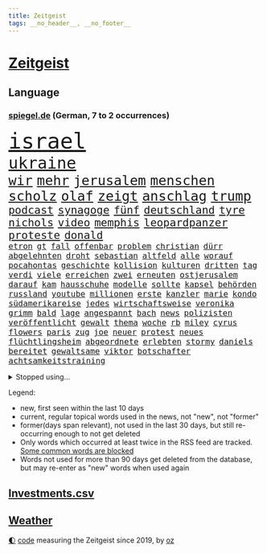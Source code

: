 ```yaml
---
title: Zeitgeist
tags: __no_header__, __no_footer__
---
```


# [Zeitgeist](https://oliz.io/zeitgeist/)

## Language

<h3><a href="https://www.spiegel.de" target="_blank">spiegel.de</a> (German, 7 to 2 occurrences)</h3>
<p style="font-family:monospace">
<span style="font-size:32pt"><a href="news_links.html#israel" class="current">israel</a></span>
<br>
<span style="font-size:24pt"><a href="news_links.html#ukraine" class="current">ukraine</a></span>
<br>
<span style="font-size:20pt"><a href="news_links.html#wir" class="current">wir</a></span>
<span style="font-size:20pt"><a href="news_links.html#mehr" class="current">mehr</a></span>
<span style="font-size:20pt"><a href="news_links.html#jerusalem" class="current">jerusalem</a></span>
<span style="font-size:20pt"><a href="news_links.html#menschen" class="current">menschen</a></span>
<span style="font-size:20pt"><a href="news_links.html#scholz" class="current">scholz</a></span>
<span style="font-size:20pt"><a href="news_links.html#olaf" class="current">olaf</a></span>
<span style="font-size:20pt"><a href="news_links.html#zeigt" class="current">zeigt</a></span>
<span style="font-size:20pt"><a href="news_links.html#anschlag" class="current">anschlag</a></span>
<span style="font-size:20pt"><a href="news_links.html#trump" class="current">trump</a></span>
<br>
<span style="font-size:16pt"><a href="news_links.html#podcast" class="current">podcast</a></span>
<span style="font-size:16pt"><a href="news_links.html#synagoge" class="current">synagoge</a></span>
<span style="font-size:16pt"><a href="news_links.html#fünf" class="current">fünf</a></span>
<span style="font-size:16pt"><a href="news_links.html#deutschland" class="current">deutschland</a></span>
<span style="font-size:16pt"><a href="news_links.html#tyre" class="new">tyre</a></span>
<span style="font-size:16pt"><a href="news_links.html#nichols" class="new">nichols</a></span>
<span style="font-size:16pt"><a href="news_links.html#video" class="current">video</a></span>
<span style="font-size:16pt"><a href="news_links.html#memphis" class="current">memphis</a></span>
<span style="font-size:16pt"><a href="news_links.html#leopardpanzer" class="current">leopardpanzer</a></span>
<span style="font-size:16pt"><a href="news_links.html#proteste" class="current">proteste</a></span>
<span style="font-size:16pt"><a href="news_links.html#donald" class="current">donald</a></span>
<br>
<span style="font-size:12pt"><a href="news_links.html#etron" class="new">etron</a></span>
<span style="font-size:12pt"><a href="news_links.html#gt" class="new">gt</a></span>
<span style="font-size:12pt"><a href="news_links.html#fall" class="current">fall</a></span>
<span style="font-size:12pt"><a href="news_links.html#offenbar" class="current">offenbar</a></span>
<span style="font-size:12pt"><a href="news_links.html#problem" class="current">problem</a></span>
<span style="font-size:12pt"><a href="news_links.html#christian" class="current">christian</a></span>
<span style="font-size:12pt"><a href="news_links.html#dürr" class="current">dürr</a></span>
<span style="font-size:12pt"><a href="news_links.html#abgelehnten" class="current">abgelehnten</a></span>
<span style="font-size:12pt"><a href="news_links.html#droht" class="current">droht</a></span>
<span style="font-size:12pt"><a href="news_links.html#sebastian" class="current">sebastian</a></span>
<span style="font-size:12pt"><a href="news_links.html#altfeld" class="new">altfeld</a></span>
<span style="font-size:12pt"><a href="news_links.html#alle" class="current">alle</a></span>
<span style="font-size:12pt"><a href="news_links.html#worauf" class="current">worauf</a></span>
<span style="font-size:12pt"><a href="news_links.html#pocahontas" class="new">pocahontas</a></span>
<span style="font-size:12pt"><a href="news_links.html#geschichte" class="current">geschichte</a></span>
<span style="font-size:12pt"><a href="news_links.html#kollision" class="current">kollision</a></span>
<span style="font-size:12pt"><a href="news_links.html#kulturen" class="current">kulturen</a></span>
<span style="font-size:12pt"><a href="news_links.html#dritten" class="current">dritten</a></span>
<span style="font-size:12pt"><a href="news_links.html#tag" class="current">tag</a></span>
<span style="font-size:12pt"><a href="news_links.html#verdi" class="current">verdi</a></span>
<span style="font-size:12pt"><a href="news_links.html#viele" class="current">viele</a></span>
<span style="font-size:12pt"><a href="news_links.html#erreichen" class="current">erreichen</a></span>
<span style="font-size:12pt"><a href="news_links.html#zwei" class="current">zwei</a></span>
<span style="font-size:12pt"><a href="news_links.html#erneuten" class="current">erneuten</a></span>
<span style="font-size:12pt"><a href="news_links.html#ostjerusalem" class="new">ostjerusalem</a></span>
<span style="font-size:12pt"><a href="news_links.html#darauf" class="current">darauf</a></span>
<span style="font-size:12pt"><a href="news_links.html#kam" class="current">kam</a></span>
<span style="font-size:12pt"><a href="news_links.html#hausschuhe" class="new">hausschuhe</a></span>
<span style="font-size:12pt"><a href="news_links.html#modelle" class="current">modelle</a></span>
<span style="font-size:12pt"><a href="news_links.html#sollte" class="current">sollte</a></span>
<span style="font-size:12pt"><a href="news_links.html#kapsel" class="current">kapsel</a></span>
<span style="font-size:12pt"><a href="news_links.html#behörden" class="current">behörden</a></span>
<span style="font-size:12pt"><a href="news_links.html#russland" class="current">russland</a></span>
<span style="font-size:12pt"><a href="news_links.html#youtube" class="current">youtube</a></span>
<span style="font-size:12pt"><a href="news_links.html#millionen" class="current">millionen</a></span>
<span style="font-size:12pt"><a href="news_links.html#erste" class="current">erste</a></span>
<span style="font-size:12pt"><a href="news_links.html#kanzler" class="current">kanzler</a></span>
<span style="font-size:12pt"><a href="news_links.html#marie" class="current">marie</a></span>
<span style="font-size:12pt"><a href="news_links.html#kondo" class="current">kondo</a></span>
<span style="font-size:12pt"><a href="news_links.html#südamerikareise" class="new">südamerikareise</a></span>
<span style="font-size:12pt"><a href="news_links.html#jedes" class="current">jedes</a></span>
<span style="font-size:12pt"><a href="news_links.html#wirtschaftsweise" class="current">wirtschaftsweise</a></span>
<span style="font-size:12pt"><a href="news_links.html#veronika" class="current">veronika</a></span>
<span style="font-size:12pt"><a href="news_links.html#grimm" class="current">grimm</a></span>
<span style="font-size:12pt"><a href="news_links.html#bald" class="current">bald</a></span>
<span style="font-size:12pt"><a href="news_links.html#lage" class="current">lage</a></span>
<span style="font-size:12pt"><a href="news_links.html#angespannt" class="current">angespannt</a></span>
<span style="font-size:12pt"><a href="news_links.html#bach" class="current">bach</a></span>
<span style="font-size:12pt"><a href="news_links.html#news" class="current">news</a></span>
<span style="font-size:12pt"><a href="news_links.html#polizisten" class="current">polizisten</a></span>
<span style="font-size:12pt"><a href="news_links.html#veröffentlicht" class="current">veröffentlicht</a></span>
<span style="font-size:12pt"><a href="news_links.html#gewalt" class="current">gewalt</a></span>
<span style="font-size:12pt"><a href="news_links.html#thema" class="current">thema</a></span>
<span style="font-size:12pt"><a href="news_links.html#woche" class="current">woche</a></span>
<span style="font-size:12pt"><a href="news_links.html#rb" class="current">rb</a></span>
<span style="font-size:12pt"><a href="news_links.html#miley" class="current">miley</a></span>
<span style="font-size:12pt"><a href="news_links.html#cyrus" class="current">cyrus</a></span>
<span style="font-size:12pt"><a href="news_links.html#flowers" class="new">flowers</a></span>
<span style="font-size:12pt"><a href="news_links.html#paris" class="current">paris</a></span>
<span style="font-size:12pt"><a href="news_links.html#zug" class="current">zug</a></span>
<span style="font-size:12pt"><a href="news_links.html#joe" class="current">joe</a></span>
<span style="font-size:12pt"><a href="news_links.html#neuer" class="current">neuer</a></span>
<span style="font-size:12pt"><a href="news_links.html#protest" class="current">protest</a></span>
<span style="font-size:12pt"><a href="news_links.html#neues" class="current">neues</a></span>
<span style="font-size:12pt"><a href="news_links.html#flüchtlingsheim" class="current">flüchtlingsheim</a></span>
<span style="font-size:12pt"><a href="news_links.html#abgeordnete" class="current">abgeordnete</a></span>
<span style="font-size:12pt"><a href="news_links.html#erlebten" class="current">erlebten</a></span>
<span style="font-size:12pt"><a href="news_links.html#stormy" class="current">stormy</a></span>
<span style="font-size:12pt"><a href="news_links.html#daniels" class="current">daniels</a></span>
<span style="font-size:12pt"><a href="news_links.html#bereitet" class="current">bereitet</a></span>
<span style="font-size:12pt"><a href="news_links.html#gewaltsame" class="current">gewaltsame</a></span>
<span style="font-size:12pt"><a href="news_links.html#viktor" class="current">viktor</a></span>
<span style="font-size:12pt"><a href="news_links.html#botschafter" class="current">botschafter</a></span>
<span style="font-size:12pt"><a href="news_links.html#achtsamkeitstraining" class="new">achtsamkeitstraining</a></span>
</p>
<details>
<summary>Stopped using...</summary>
<p class="former" style="font-size:12pt">
inter(829) locker(829) mailand(829) körper(828) rote(828) umfeld(828) wahlkampf(828) 2000(827) großteil(827) philippinen(827) energiewende(826) klimawandels(826) virologe(826) ziele(826) aufgefordert(825) befinden(825) bücher(825) fischer(825) klingbeil(825) lars(825) mithilfe(825) verbietet(825) überlebt(825) bremen(824) covid19(824) fahrt(824) mütter(824) senat(824) angebliche(823) arm(823) beschreibt(823) fielen(823) figur(823) fünfte(823) infiziert(823) kurs(823) nachwuchs(823) neuinfektionen(823) vermutlich(823) anstieg(822) beschwerde(822) folgte(822) fotos(822) gehalten(822) gründer(822) is(822) lewandowski(822) mengen(822) you(822) beachten(821) golf(821) max(821) meinem(821) möglicher(821) senken(821) todesfälle(821) beobachtet(820) botschaften(820) ersetzen(820) kassiert(820) mannes(820) mediziner(820) ungarns(820) ursachen(820) verschwunden(820) ökonom(820) big(819) einwohner(819) halle(819) private(819) razzia(819) spaniens(819) unterschiedlich(819) büros(818) gewinner(818) herzogin(818) niederländische(818) willen(818) zugunsten(818) armut(817) impfung(817) islamischer(817) kapitol(817) nachricht(817) nigeria(817) schwanger(817) spanischen(817) unmut(817) begründung(816) endet(816) größter(816) kultur(816) schmidt(816) trainieren(816) veröffentlichte(816) vorliegt(816) befreien(815) einstellen(815) hund(815) kretschmer(815) miteinander(815) polizeieinsatz(815) wälder(815) 33(814) bundesweite(814) fällen(814) institut(814) markt(814) projekt(814) tatverdächtigen(814) ungarn(814) anbieter(813) anlass(813) befreit(813) half(813) lehnen(813) sperrt(813) verbindet(813) versteckt(813) euparlament(812) wende(812) 600(811) bewährungsstrafe(811) reiste(811) beschränkungen(810) gekauft(810) wähler(810) aufgegeben(809) journalistin(809) schnitt(808) anzeichen(807) triumph(807) mehrerer(805) motor(805) option(805) berühmten(804) erwachsenen(804) impfungen(804) kate(803) schnellen(803) beschlagnahmt(802) richard(802) spektakuläre(802) mission(801) sichert(800) drittel(799) rentner(799) pkw(798) eingeleitet(797) gesichert(797) landete(797) telefon(797) vorteile(797) äußerte(797) laufenden(796) treiben(796) informiert(794) zuspruch(794) aussehen(793) vermisste(791) kandidatur(789) karten(789) einblick(787) prägte(778) bündnis(775) ära(775) armen(774) entbrannt(771) verdoppelt(771) weltmeisterschaft(771) daheim(764) strukturen(761) coronaimpfung(755) marine(754) ausweg(745) auslieferung(735) mangelnde(735) kuba(728) höheres(715) gemüse(705) fuhren(702) vormarsch(695) 4000(676) günstig(676) 250(634) höchster(633) komme(621) 38(594) durchbruch(591) court(575) supreme(575) traditionelle(563) füllen(558) getrieben(554) bundesanwaltschaft(550) britisches(546) brücken(545) verbunden(545) warnungen(544) zugestimmt(541) rechtens(540) hamburgs(538) emiraten(532) inszenieren(526) fluten(524) norwegischen(520) topmanager(520) immobilienmarkt(517) schwarz(512) stehlen(498) machtübernahme(497) heiße(496) realität(496) wahrscheinlicher(495) ausfälle(490) harris(490) 73(487) milch(486) illegaler(484) fifa(481) kalten(478) schnelles(476) mehrwertsteuer(475) boss(474) abtreibung(469) straftaten(464) worum(464) einigt(463) großbank(463) militärmanöver(463) floyd(462) follower(456) abkommen(453) eingeführt(453) hendrik(450) gedrängt(447) stern(445) weißer(444) aktivitäten(442) 74(438) schuldenbremse(437) menschlichkeit(436) umsetzung(435) bas(431) bärbel(431) oberlandesgericht(429) ausgeben(428) roth(427) 77(412) getreide(407) ozean(406) motive(397) nordirak(395) rasch(393) möchten(391) küche(385) einzig(382) g7staaten(380) oscars(378) systematisch(369) ansprüche(368) getreten(368) landsmann(366) lebenshaltungskosten(366) ring(366) hauptbahnhof(363) überwachung(363) zählte(361) nutzten(360) hartes(359) trockenheit(359) spektakel(358) spielern(358) geplatzt(357) militärisch(357) vielfalt(357) bonn(355) entlastungen(355) euch(354) geiselnahme(340) verpflichtende(333) warme(333) gymnasium(331) mut(331) brüder(330) betreibt(327) gekämpft(327) asylsuchende(325) gestrandet(324) abgeschafft(322) spdchef(322) vögel(322) kylian(321) mbappé(321) indischen(320) zugesagt(317) vorab(310) gefolgt(309) sklaverei(309) ausstattung(305) litt(303) schneidet(303) sekretärin(301) starkregen(301) kleben(300) kriegsverbrechen(297) empfang(296) schmerzen(296) verliehen(296) eingetroffen(295) jochen(295) mariupol(295) gefangenschaft(294) moral(293) drücken(291) herzen(291) regie(289) sexismus(288) cherson(287) sozial(286) ansturm(285) dicke(284) umsätze(284) begrenzt(283) indem(280) fußballerinnen(279) wiederaufbau(279) angestellte(276) herrschte(275) zusätzlich(274) auslöser(273) humor(273) elend(270) nationalteam(270) vorfalls(270) besseres(267) registrierte(267) entsprechend(266) fernen(265) woods(265) jamal(263) traditionen(261) bauteile(259) rechenschaft(259) verwechslung(257) jesus(256) bodo(251) dahin(251) enkel(251) würdigung(251) erstattet(250) blockierte(249) gäbe(249) ärztinnen(248) aufsteiger(247) verschwanden(247) verhängnis(246) lustig(244) zusehends(243) anhören(242) beckmann(242) verdrängen(240) wehrte(240) jubel(239) 9euroticket(238) appellieren(238) erfurt(238) frontex(237) computer(236) ausgebaut(235) birgt(234) frustriert(233) klimakatastrophe(231) budapest(226) krimi(224) liv(224) vollgas(223) empfehlungen(222) pakt(222) republikanischer(221) luka(220) save(219) afghanische(218) riefen(217) verheerend(217) feldmann(216) preisdeckel(216) 180(215) elfmeterschießen(214) nerv(214) ramelow(212) georgia(211) niedrige(211) ressorts(211) uvalde(211) dialog(209) geschäftsmodell(209) betreuung(207) mitgeteilt(207) angehörigen(206) angepasst(206) schwimmen(206) stutthof(205) arizona(204) knapper(204) kriegsende(204) gouverneurin(202) turbulenzen(201) fühle(200) schreibtisch(199) bahnsteig(198) 97(197) hosen(197) stille(197) süddeutschland(197) reinhold(196) thüringens(196) wirksamkeit(196) heim(195) zeige(194) geste(193) heißer(193) bundes(189) klarheit(189) uneins(189) ursprung(189) fünfmal(188) fassungslos(187) großeltern(186) bleibe(185) formen(185) helmut(185) ratschläge(185) schmerzhaft(184) weile(184) artemis(182) berlinneukölln(182) erdbeben(182) gassparen(182) warnten(182) erich(181) italiener(180) wiedersehen(180) wortwahl(179) aufgaben(177) rätselhaft(177) trägerrakete(177) gruß(176) halbjahr(176) prüfungen(175) trendwende(175) abgebrannt(174) abschlusserklärung(174) klagten(174) wagte(174) grönland(173) kommunizieren(172) staatshilfe(171) unterkünfte(171) 1979(165) linien(165) stationiert(165) heizkosten(164) mangellage(164) niedrigeren(164) zugverkehr(164) zwölfjährigen(164) lokalen(163) gefängnissen(162) staatsschutz(161) bildband(160) children(160) 8000(159) erhielten(159) erkranken(159) volksheld(159) gaskunden(158) unbeliebt(158) vorstellbar(158) wagnersöldner(158) isolationspflicht(157) katrin(157) bundestagspräsidentin(156) twitteraccount(156) eingekesselt(155) messungen(155) gasspeicher(154) positioniert(153) vizekanzler(153) befreite(151) ermutigt(151) gewannen(151) kriminalpolizei(151) ausschließen(150) führten(150) parken(150) sperren(150) vogelgrippe(149) weltgrößten(149) manipulation(148) privates(148) krankenhauses(147) einhaltung(146) perfekt(146) extremisten(145) fracking(144) porträt(144) armeen(143) flugbahn(143) tobias(143) jährliches(142) fußballprofis(141) musiala(141) stromausfälle(141) gebot(140) zugesprochen(140) club(139) erspart(138) bekanntester(137) buchstäblich(137) intrigen(137) mehrfache(137) franz(136) natürlichen(136) verdichten(136) anfangs(135) aufsicht(135) gaspreisen(135) 4500(134) späte(134) frieren(133) gräbt(133) fatales(132) gebissen(132) kreuzfeuer(132) serienmörder(132) strenger(132) beschlagnahmten(131) princess(130) toronto(130) wahlbeobachter(130) antisemitisch(128) extrainer(128) rekordzahl(128) spionage(128) bussen(127) gerechtfertigt(127) haldenwang(126) prognostiziert(125) zurückkehren(125) proben(124) bundeswirtschaftsministerium(123) übersehen(123) 69jährige(122) brummt(122) kita(122) engen(121) täterin(121) verkehrschaos(121) gaspreisdeckel(120) planet(120) gaspipelines(119) praktisch(119) wüste(119) erwägen(118) milliardenkosten(118) veranstaltungen(118) gefehlt(115) johan(115) kontroverse(115) 84jährige(114) schoigu(114) toren(114) winters(114) indiens(113) nationalgarde(112) reformer(112) herzog(111) klartext(111) mahnte(111) wärmste(111) überqueren(111) begegnung(110) angesehen(109) besuchten(109) größen(109) irland(109) raumfahrt(109) sensible(109) argentiniens(106) beihilfe(106) lagarde(106) phoenix(106) wahlergebnis(106) 1922(105) lissabon(105) szenarien(105) fußballnationalspieler(104) gasimporteur(104) aussortiert(103) hergestellt(103) persönlichkeiten(103) unternehmensberatung(103) fußballikone(102) gerichtet(102) monarch(102) reihenweise(102) zimmer(102) arzneimittel(101) fahrerflucht(101) freistellung(101) schwächt(101) durchgesetzt(100) fußballfans(100) luftabwehrsystem(100) off(100) überraschenden(100) elektronische(99) nebel(99) verkneifen(99) beförderung(98) konterfei(98) verkehrsbetriebe(98) autors(97) fachverbände(97) masterplan(97) verstaatlicht(97) buhlen(96) gemäßigt(96) hall(96) houston(96) postet(96) sommers(96) vernunft(96) berufliche(93) bestrafung(93) insight(93) methoden(93) gefecht(92) gruppensieger(91) urteilt(91) zielt(91) kurdische(90) mediatorin(90) ukrainefeldzug(90) unfassbar(90) 60jähriger(89) khameneis(89) knietief(89) landgerichts(89) rüstungsexporte(89) ersparen(88) kocht(88) raketentests(88) straucheln(88) 1959(87) ausrichter(87) björk(87) gefangenen(87) günstigere(87) massenkarambolage(87) organisierter(87) schenken(87) anwohnerparken(86) aquarium(86) arbeitsagentur(86) bundesnachrichtendienst(86) gewählte(86) innere(86) notizen(86) schauplatz(86) 23jährige(85) coronaisolationspflicht(85) gasmarkt(85) ignoriert(85) kubaner(85) sehnt(85) wumms(85) desinformation(84) horn(84) karriereberaterin(84) pfundnoten(84) weltbank(84) abgeordnetenhaus(83) koblenz(83) kriegsangst(83) out(83) traditionell(83) auftauchen(82) korruptionsvorwürfen(82) lamborghini(82) martínez(82) anerkennung(81) norddeutschland(81) schweben(81) usmidterms(81) anerkannt(80) auskurieren(80) bruce(80) dichter(80) lawine(80) lawinenabgang(80) professoren(80) revolutionsführer(80) willis(80) bonbons(79) ernennt(79) fraktionschef(79) glänzt(79) karagiannidis(79) luftalarm(79) massaker(79) zucker(79) bndmann(78) daei(78) deckel(78) drehbücher(78) erklärungen(78) exportverbot(78) klimazielen(78) mats(78) parat(78) rapsuperstar(78) schenkt(78) betrugsvorwürfe(77) dance(77) golflegende(77) grunde(77) komponiert(77) parallel(77) polizeitaucher(77) solarmodule(77) taucher(77) verärgern(77) wartezeit(77) alice(76) artensterben(76) astrazeneca(76) beschäftigung(76) krisenpolitik(76) neudelhi(76) satelliten(76) südlichen(76) terra(76) verankert(76) abgebildet(75) nikolas(75) schwedisches(75) stockende(75) cybermobbing(74) gekappt(74) hot(74) infektionszahlen(74) passagieren(74) tottenham(74) wetterte(74) bedrohungen(73) influenza(73) larry(73) nordrheinwestfalens(73) torjäger(73) wachsamkeit(73) 1966(72) geliebten(72) gesundheitssenatorin(72) leere(72) pgatour(72) raketenstarts(72) schwierigsten(72) titanic(72) umbruch(72) verhandlungsbereit(72) übersteigen(72) mullahs(71) schulterschluss(71) unterstützende(71) schufa(70) sämtliche(70) ausreise(69) craig(69) geebnet(69) mitgefühl(69) obst(69) prangert(69) säge(69) teilgeständnis(69) topfavoriten(69) bekennen(68) eindrücken(68) grenzschutzagentur(68) personennahverkehr(68) beeinflussung(67) hotspur(67) legitim(67) wiederholung(67) eigens(66) gaseinkauf(66) geheimhaltung(66) investments(66) musikerinnen(66) sibirien(66) sowohl(66) zugbegleiterin(66) begehrt(65) entlastungspakete(65) forest(65) nottingham(65) wechselhaft(65) weitem(65) 65jähriger(64) daum(64) krebsvorsorge(64) täglicher(64) verfehlte(64) vorgezogene(64) familienministerin(63) ifw(63) kilometerlange(63) paus(63) spiegelkolumnist(63) vorstände(63) egoismus(62) einschüchtern(62) kürzester(62) midterms(62) queer(62) schlage(62) wettbewerbsfähiger(62) boulevardzeitung(61) erreger(61) kreisen(61) schlusslicht(61) vorgesetzten(61) wärmestube(61) ceo(60) kontaktabbruch(60) maler(60) optimismus(60) racing(60) zentralafrikanischen(60) zuschauen(60) abgeführt(59) sportvereine(59) tarnung(59) account(58) feuerte(58) gesellschaftliche(58) grundsatzpapier(58) kpführung(58) luise(58) stalingrad(58) therapeut(58) verteidigungslinie(58) weidel(58) neunzigerjahre(57) engagierte(56) spektakulärsten(56) unterstützte(56) zhengzhou(56) äußerten(56) credit(55) male(55) slowene(55) sozialdemokratin(55) suisse(55) anlaufen(54) journalistenverband(54) kaff(54) aufgebaut(53) betten(53) nordkoreanische(53) nullcovidstrategie(53) thuram(53) althaus(52) autofahrerin(52) exklave(52) i7(52) jusos(52) koreanischen(52) parteinachwuchs(52) skispringerin(52) unbearbeitete(52) 500000(51) geheim(51) kontraproduktiv(51) marokko(51) motivieren(51) rabbiner(51) twitterchef(51) warmfront(51) artenschutz(50) bergleute(50) falschparker(50) iowa(50) label(50) selenska(50) vorteilsannahme(50) aktiviert(49) carsharing(49) kari(49) kurztrip(49) lake(49) testet(49) windige(49) achse(48) co₂speicher(48) erzeuger(48) gravierenden(48) halbgar(48) ricky(48) straßenblockierer(48) unerlaubt(48) abwechslung(47) breisgau(47) ekrem(47) erschöpfung(47) häufen(47) interkontinentalrakete(47) katars(47) klimas(47) marokkos(47) moore(47) noten(47) gefragter(46) gegenzusteuern(46) ohr(46) wmpause(46) dallas(45) fifapräsident(45) gasmangel(45) infantino(45) schmiedet(45) wissenschaftlichen(45) bundesjustizminister(44) evangelische(44) gemütlich(44) hauptgründe(44) siegchancen(44) verbrenner(44) babybauch(43) bildeten(43) evans(43) gewöhnen(43) inszenierte(43) pandemien(43) angestoßen(42) bildungschancen(42) geschnitten(42) schönsten(42) umgesiedelt(42) verbringt(42) aufheben(41) bewerben(41) feiertage(41) jüdischen(41) rätselhaften(41) verheizt(41) verwechselt(41) 68er(40) ausgetretene(40) bahnverkehr(40) beleuchten(40) chefposten(40) krankschreibung(40) schimmel(40) usmilitärs(40) zerrieben(40) euregeln(39) millionensumme(39) oman(39) rütteln(39) verschenken(39) carey(38) christmas(38) coronainfizierte(38) erdgasförderung(38) exemplare(38) mariah(38) verhafteten(38) want(38) werken(38) auslandsoscar(37) drinnen(37) gastgeberland(37) kinderschutz(37) mahnen(37) sound(37) trete(37) verlorenen(37) weihnachtsbaum(37) geflügelpest(36) korrespondent(36) schneesturm(36) fabrice(35) ftxpleite(35) gianni(35) improvisierten(35) kamala(35) kane(35) pakistanischen(35) anneke(34) bahamas(34) ehrlich(34) elbblick(34) erfolgsgeschichte(34) esa(34) fights(34) freundschaftsanfragen(34) frittierfett(34) haaren(34) hilfeschrei(34) kleinstadtkosmos(34) lies(34) little(34) mina(34) powerkommunikation(34) riskanter(34) sarnau(34) schneefälle(34) tander(34) zdfserie(34) argentinier(33) diego(33) festlich(33) naturschützer(33) sowieso(33) wiederholen(33) fußballweltmeisterschaften(32) ghana(32) ghanas(32) mexikanischen(32) segeln(32) strafanzeige(32) unangenehm(32) ausgefallene(31) falschfahrer(31) kollidierte(31) vernichten(31) brennendes(30) buenos(30) einigten(30) erdrutsch(30) gotteshaus(30) nationalspielern(30) skandalwm(30) symbolik(30) wmnews(30) abdecken(29) abstellen(29) anreize(29) landeswahlleiter(29) leichenwagen(29) väter(29) apotheker(28) desaströser(28) geleakte(28) gymnasien(28) heiligabend(28) interessenvertretung(28) kurden(28) leeren(28) lockern(28) marineschiff(28) hochemotional(27) lehnten(27) unsicherer(27) blutig(26) bomber(26) kandidieren(26) komplize(26) nutzerdaten(26) eugaspreisdeckel(25) ewige(25) fröhlich(25) gepostet(25) rebellin(25) weltfußball(25) bildungsminister(24) darm(24) mittendrin(24) präsidentenwahl(24) charité(23) gebrauchte(23) inoffiziellen(23) intransparenz(23) spielwaren(23) verwendung(23) firmenchef(22) gruppenzweiter(22) jitzchak(22) setze(22) stutthofprozess(22) umspannwerke(22) unglaublich(22) verschafft(22) weihnachtszeit(22) zähen(22) anpacken(21) artilleriemunition(21) barrel(21) ezbchefin(21) kieler(21) kinderärzte(21) spaniern(21) verschüttet(21) würstchen(21) erstmal(20) medienhaus(20) porträtiert(20) chancenaufenthaltsrecht(19) mckinsey(19) obdachlosigkeit(19) reichsbürgerrazzia(19) sat1(19) südostasiatischen(19) uwe(19) wmturnier(19) 1981(18) albiceleste(18) aufgelöst(18) preisbremsen(18) usabesuch(18) reale(17) zukünftige(17) auflösung(16) beinbruch(16) bisweilen(16) preisobergrenze(16) bismarck(15) bismarckzimmer(15) castillo(15) erpressungsversuch(15) gouverneurswahl(15) kentucky(15) lizenz(15) nachgehen(15) republikanerin(15) sicherheitskonzept(15) verkehrswege(15) wendung(15) imamoğlu(14) kampfbereitschaft(14) krankheitswelle(14) ruprecht(14) sehnen(14) wissenschaftlerinnen(14) übertrifft(14) birgit(13) derartige(13) malsackwinkemann(13) militärischer(13) satellit(13) suv(13) teslas(13) westlicher(13) wmpokal(13) ahnte(12) drängte(12) fragte(12) gewohnheiten(12) grob(12) minustemperaturen(12) perus(12) rechtsterroristen(12) reichsbürgerszene(12) twitterte(12) ungewollt(12) vergleichbar(12) volkshelden(12) weihnachtsgeschenke(12) asphalt(11) entsendet(11) eröffnen(11) fluggeräte(11) kapitolausschuss(11)
</p>
</details>
<p>Legend:
<ul>
<li><span class="new">new</span>, first seen within the last 10 days</li>
<li><span class="current">current</span>, regular topical words used in the news, not "new", not "former"</li>
<li><span class="former">former(days span relevant)</span>, not used in the last 30 days, but still re-occurring enough to not get deleted</li>
<li>Only words which occurred at least twice in the RSS feed are tracked. <a href="language/filters.py">Some common words are blocked</a></li>
<li>Words not used for more than 90 days get deleted from the database, but may re-enter as "new" words when used again</li>
</ul>
</p>

## [Investments](investments.html)[.csv](investments.csv)

## [Weather](weather.html)

<footer>
<a href="javascript:toggleTheme()" class="nav">🌓</a>
<a href="https://github.com/ooz/zeitgeist">code</a> measuring the Zeitgeist since 2019, by <a href="https://oliz.io">oz</a>
</footer>
